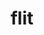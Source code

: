 ---
title: "flit"
layout: cache
categories: [package, develop-2024-01-28]
meta: {"versions": ["2.1.0"], "compilers": ["cce@=15.0.1", "gcc@=11.4.0", "gcc@=9.4.0", "oneapi@=2024.0.0"], "oss": ["rhel8", "ubuntu20.04", "ubuntu22.04"], "platforms": ["linux"], "targets": ["neoverse_v1", "neoverse_v2", "ppc64le", "x86_64_v3", "zen4"], "stacks": ["e4s", "e4s-cray-rhel", "e4s-neoverse-v2", "e4s-neoverse_v1", "e4s-oneapi", "e4s-power", "root"], "num_specs": 6, "num_specs_by_stack": {"e4s-cray-rhel": 1, "root": 6, "e4s-neoverse_v1": 1, "e4s-power": 1, "e4s": 1, "e4s-neoverse-v2": 1, "e4s-oneapi": 1}}
spec_details: [{"hash": "da5k6iljgyzbqjn5t3ouxww3qmmtmxsk", "compiler": "cce@=15.0.1", "versions": ["2.1.0"], "os": "rhel8", "platform": "linux", "target": "zen4", "variants": ["build_system=makefile"], "stacks": ["e4s-cray-rhel", "root"], "size": "-", "tarball": "https://binaries.spack.io/releases/develop-2024-01-28/build_cache/linux-rhel8-zen4/cce-15.0.1/flit-2.1.0/linux-rhel8-zen4-cce-15.0.1-flit-2.1.0-da5k6iljgyzbqjn5t3ouxww3qmmtmxsk.spack"}, {"hash": "3oqti3e7nu47rrwhivob5jipe6sijfbm", "compiler": "gcc@=11.4.0", "versions": ["2.1.0"], "os": "ubuntu20.04", "platform": "linux", "target": "neoverse_v1", "variants": ["build_system=makefile"], "stacks": ["e4s-neoverse_v1", "root"], "size": "-", "tarball": "https://binaries.spack.io/releases/develop-2024-01-28/build_cache/linux-ubuntu20.04-neoverse_v1/gcc-11.4.0/flit-2.1.0/linux-ubuntu20.04-neoverse_v1-gcc-11.4.0-flit-2.1.0-3oqti3e7nu47rrwhivob5jipe6sijfbm.spack"}, {"hash": "6uvpzojtp4lwlt2yuycupavqcfukoqcd", "compiler": "gcc@=9.4.0", "versions": ["2.1.0"], "os": "ubuntu20.04", "platform": "linux", "target": "ppc64le", "variants": ["build_system=makefile"], "stacks": ["e4s-power", "root"], "size": "-", "tarball": "https://binaries.spack.io/releases/develop-2024-01-28/build_cache/linux-ubuntu20.04-ppc64le/gcc-9.4.0/flit-2.1.0/linux-ubuntu20.04-ppc64le-gcc-9.4.0-flit-2.1.0-6uvpzojtp4lwlt2yuycupavqcfukoqcd.spack"}, {"hash": "b7kknz44uzex6kdxx56fn7tdvcau5yyw", "compiler": "gcc@=11.4.0", "versions": ["2.1.0"], "os": "ubuntu20.04", "platform": "linux", "target": "x86_64_v3", "variants": ["build_system=makefile"], "stacks": ["e4s", "root"], "size": "-", "tarball": "https://binaries.spack.io/releases/develop-2024-01-28/build_cache/linux-ubuntu20.04-x86_64_v3/gcc-11.4.0/flit-2.1.0/linux-ubuntu20.04-x86_64_v3-gcc-11.4.0-flit-2.1.0-b7kknz44uzex6kdxx56fn7tdvcau5yyw.spack"}, {"hash": "vqgu43dbn3qaepw6z3mwig52irkqy4v6", "compiler": "gcc@=11.4.0", "versions": ["2.1.0"], "os": "ubuntu22.04", "platform": "linux", "target": "neoverse_v2", "variants": ["build_system=makefile"], "stacks": ["root", "e4s-neoverse-v2"], "size": "-", "tarball": "https://binaries.spack.io/releases/develop-2024-01-28/build_cache/linux-ubuntu22.04-neoverse_v2/gcc-11.4.0/flit-2.1.0/linux-ubuntu22.04-neoverse_v2-gcc-11.4.0-flit-2.1.0-vqgu43dbn3qaepw6z3mwig52irkqy4v6.spack"}, {"hash": "xkbkrqufp45nkdz26fphx7kzq72rci7y", "compiler": "oneapi@=2024.0.0", "versions": ["2.1.0"], "os": "ubuntu22.04", "platform": "linux", "target": "x86_64_v3", "variants": ["build_system=makefile"], "stacks": ["e4s-oneapi", "root"], "size": "-", "tarball": "https://binaries.spack.io/releases/develop-2024-01-28/build_cache/linux-ubuntu22.04-x86_64_v3/oneapi-2024.0.0/flit-2.1.0/linux-ubuntu22.04-x86_64_v3-oneapi-2024.0.0-flit-2.1.0-xkbkrqufp45nkdz26fphx7kzq72rci7y.spack"}]
---